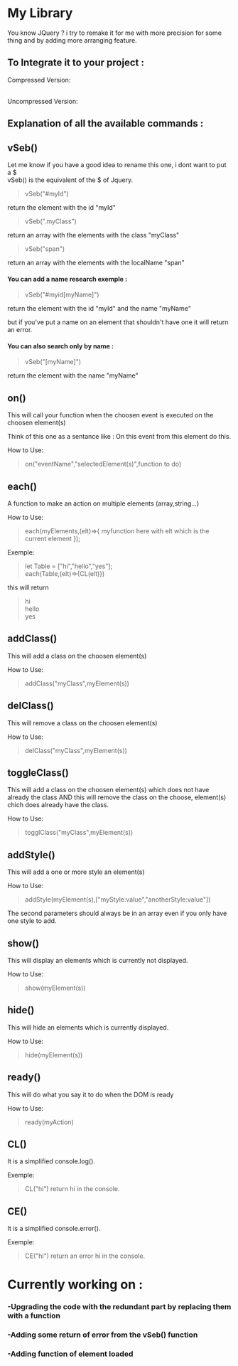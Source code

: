 # My Library
 You know JQuery ? i try to remake it for me with more precision for some thing and by adding more arranging feature.

## To Integrate it to your project :
Compressed Version:  
<script src="https&#58;//devwebaupif.000webhostapp.com/Projets/MyLibrary/myLibrary-min.js"></script>
</br>
Uncompressed Version:</br>
<script src="https&#58;//devwebaupif.000webhostapp.com/Projets/MyLibrary/myLibrary.js"></script>

## Explanation of all the available commands :



## vSeb()
Let me know if you have a good idea to rename this one, i dont want to put a $  
vSeb() is the equivalent of the $ of Jquery.

> vSeb("#myId")

  return the element with the id "myId"

> vSeb(".myClass")

return an array with the elements with the class "myClass"

> vSeb("span")

return an array with the elements with the localName "span"

#### You can add a name research exemple :

> vSeb("#myid[myName]")  

return the element with the id "myId" and the name "myName"

but if you've put a name on an element that shouldn't have one it will return an error.

#### You can also search only by name :

> vSeb("[myName]")  

return the element with the name "myName"



## on()

This will call your function when the choosen event is executed on the choosen element(s)

Think of this one as a sentance like :
On this event from this element do this.

How to Use:
> on("eventName","selectedElement(s)",function to do)



## each()

A function to make an action on multiple elements (array,string...)

How to Use:
>each(myElements,(elt)=>{
  myfunction here with elt which is the current element
});

Exemple:
>let Table = ["hi","hello","yes"];  
each(Table,(elt)=>{CL(elt)})

this will return 
>hi  
hello  
yes



## addClass()

This will add a class on the choosen element(s)

How to Use:
> addClass("myClass",myElement(s))



## delClass()

This will remove a class on the choosen element(s)

How to Use:
> delClass("myClass",myElement(s))


## toggleClass()

This will add a class on the choosen element(s) which does not have already the class 
AND this will remove the class on the choose, element(s) chich does already have the class.

How to Use:
> togglClass("myClass",myElement(s))



## addStyle()

This will add a one or more style an element(s)

How to Use:
> addStyle(myElement(s),["myStyle:value","anotherStyle:value"])

The second parameters should always be in an array even if you only have one style to add.


## show()

This will display an elements which is currently not displayed.

How to Use:
> show(myElement(s))



## hide()

This will hide an elements which is currently displayed.

How to Use:
> hide(myElement(s))



## ready()

This will do what you say it to do when the DOM is ready

How to Use:
> ready(myAction)



## CL()

It is a simplified console.log().

Exemple:
> CL("hi")
return hi in the console.



## CE()

It is a simplified console.error().

Exemple:
> CE("hi")
return an error hi in the console.


# Currently working on :

### -Upgrading the code with the redundant part by replacing them with a function
### -Adding some return of error from the vSeb() function
### -Adding function of element loaded
